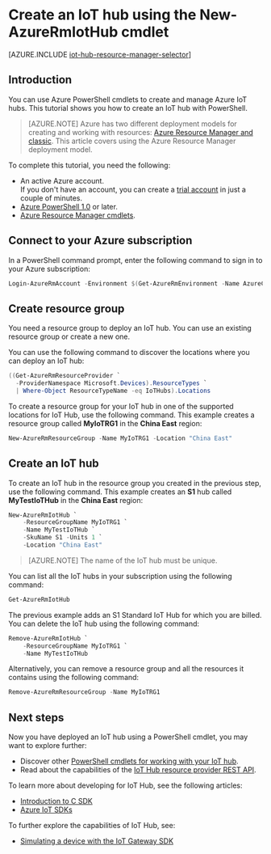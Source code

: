<properties
    pageTitle="Create an Azure IoT Hub using a PowerShell cmdlet | Azure"
    description="How to use a PowerShell cmdlet to create an IoT hub."
    services="iot-hub"
    documentationcenter=""
    author="dominicbetts"
    manager="timlt"
    editor="" />
<tags
    ms.service="iot-hub"
    ms.devlang="multiple"
    ms.topic="article"
    ms.tgt_pltfrm="na"
    ms.workload="na"
    ms.date="03/17/2017"
    wacn.date=""
    ms.author="dobett" />

# Create an IoT hub using the New-AzureRmIotHub cmdlet

[AZURE.INCLUDE [iot-hub-resource-manager-selector](../../includes/iot-hub-resource-manager-selector.md)]

## Introduction

You can use Azure PowerShell cmdlets to create and manage Azure IoT hubs. This tutorial shows you how to create an IoT hub with PowerShell.

> [AZURE.NOTE]
> Azure has two different deployment models for creating and working with resources:  [Azure Resource Manager and classic](/documentation/articles/resource-manager-deployment-model/).  This article covers using the Azure Resource Manager deployment model.

To complete this tutorial, you need the following:

* An active Azure account. <br/>If you don't have an account, you can create a [trial account][lnk-free-trial] in just a couple of minutes.
* [Azure PowerShell 1.0][lnk-powershell-install] or later.
* [Azure Resource Manager cmdlets][lnk-rm-install].

## Connect to your Azure subscription
In a PowerShell command prompt, enter the following command to sign in to your Azure subscription:

```powershell
Login-AzureRmAccount -Environment $(Get-AzureRmEnvironment -Name AzureChinaCloud)
```

## Create resource group

You need a resource group to deploy an IoT hub. You can use an existing resource group or create a new one.

You can use the following command to discover the locations where you can deploy an IoT hub:

```powershell
((Get-AzureRmResourceProvider `
  -ProviderNamespace Microsoft.Devices).ResourceTypes `
  | Where-Object ResourceTypeName -eq IoTHubs).Locations
```

To create a resource group for your IoT hub in one of the supported locations for IoT Hub, use the following command. This example creates a resource group called **MyIoTRG1** in the **China East** region:

```powershell
New-AzureRmResourceGroup -Name MyIoTRG1 -Location "China East"
```

## Create an IoT hub

To create an IoT hub in the resource group you created in the previous step, use the following command. This example creates an **S1** hub called **MyTestIoTHub** in the **China East** region:

```powershell
New-AzureRmIotHub `
    -ResourceGroupName MyIoTRG1 `
    -Name MyTestIoTHub `
    -SkuName S1 -Units 1 `
    -Location "China East"
```

> [AZURE.NOTE]
> The name of the IoT hub must be unique.

You can list all the IoT hubs in your subscription using the following command:

```powershell
Get-AzureRmIotHub
```

The previous example adds an S1 Standard IoT Hub for which you are billed. You can delete the IoT hub using the following command:

```powershell
Remove-AzureRmIotHub `
    -ResourceGroupName MyIoTRG1 `
    -Name MyTestIoTHub
```

Alternatively, you can remove a resource group and all the resources it contains using the following command:

```powershell
Remove-AzureRmResourceGroup -Name MyIoTRG1
```

## Next steps

Now you have deployed an IoT hub using a PowerShell cmdlet, you may want to explore further:

* Discover other [PowerShell cmdlets for working with your IoT hub][lnk-iothub-cmdlets].
* Read about the capabilities of the [IoT Hub resource provider REST API][lnk-rest-api].

To learn more about developing for IoT Hub, see the following articles:

* [Introduction to C SDK][lnk-c-sdk]
* [Azure IoT SDKs][lnk-sdks]

To further explore the capabilities of IoT Hub, see:

* [Simulating a device with the IoT Gateway SDK][lnk-gateway]

<!-- Links -->
[lnk-free-trial]: /pricing/1rmb-trial/
[lnk-powershell-install]: https://docs.microsoft.com/en-us/powershell/azureps-cmdlets-docs
[lnk-iothub-cmdlets]: https://docs.microsoft.com/en-us/powershell/resourcemanager/azurerm.iothub/v1.3.0/azurerm.iothub
[lnk-rm-install]: https://docs.microsoft.com/en-us/powershell/resourcemanager/
[lnk-rest-api]: https://msdn.microsoft.com/library/mt589014.aspx

[lnk-c-sdk]: /documentation/articles/iot-hub-device-sdk-c-intro/
[lnk-sdks]: /documentation/articles/iot-hub-devguide-sdks/

[lnk-gateway]: /documentation/articles/iot-hub-linux-gateway-sdk-simulated-device/
